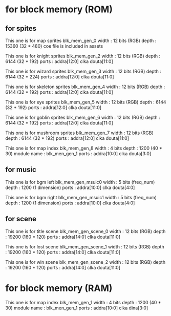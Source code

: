 # for block memory (ROM)

## for spites
This one is for map sprites
blk_mem_gen_0
width : 12 bits (RGB)
depth : 15360 (32 * 480)
coe file is included in assets

This one is for knight sprites
blk_mem_gen_2
width : 12 bits (RGB)
depth : 6144 (32 * 192)
ports : addra[12:0]
        clka
        douta[11:0]

This one is for wizard sprites
blk_mem_gen_3
width : 12 bits (RGB)
depth : 6144 (32 * 224)
ports : addra[12:0]
        clka
        douta[11:0]

This one is for skeleton sprites
blk_mem_gen_4
width : 12 bits (RGB)
depth : 6144 (32 * 192)
ports : addra[12:0]
        clka
        douta[11:0]

This one is for eye sprites
blk_mem_gen_5
width : 12 bits (RGB)
depth : 6144 (32 * 192)
ports : addra[12:0]
        clka
        douta[11:0]

This one is for goblin sprites
blk_mem_gen_6
width : 12 bits (RGB)
depth : 6144 (32 * 192)
ports : addra[12:0]
        clka
        douta[11:0]

This one is for mushroom sprites
blk_mem_gen_7
width : 12 bits (RGB)
depth : 6144 (32 * 192)
ports : addra[12:0]
        clka
        douta[11:0]

This one is for map index
blk_mem_gen_8
width : 4 bits
depth : 1200 (40 * 30)
module name : blk_men_gen_1
ports : addra[10:0]
        clka
        douta[3:0]

## for music
This one is for bgm left
blk_mem_gen_msuic0
width : 5 bits (freq_num)
depth : 1200 (1 dimension)
ports : addra[10:0]
        clka
        douta[4:0]

This one is for bgm right
blk_mem_gen_msuic1
width : 5 bits (freq_num)
depth : 1200 (1 dimension)
ports : addra[10:0]
        clka
        douta[4:0]

## for scene
This one is for title scene
blk_mem_gen_scene_0
width : 12 bits (RGB)
depth : 19200 (160 * 120)
ports : addra[14:0]
        clka
        douta[11:0]

This one is for lost scene
blk_mem_gen_scene_1
width : 12 bits (RGB)
depth : 19200 (160 * 120)
ports : addra[14:0]
        clka
        douta[11:0]

This one is for win scene
blk_mem_gen_scene_2
width : 12 bits (RGB)
depth : 19200 (160 * 120)
ports : addra[14:0]
        clka
        douta[11:0]
        
# for block memory (RAM)
This one is for map index
blk_mem_gen_1
width : 4 bits
depth : 1200 (40 * 30)
module name : blk_men_gen_1
ports : addra[10:0]
        clka
        dina[3:0]
